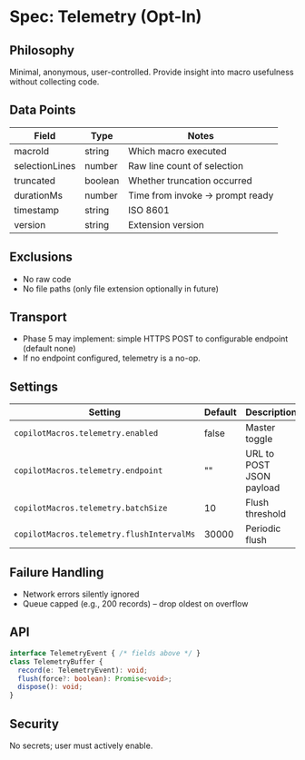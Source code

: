 # Spec: Telemetry (Opt-In)

## Philosophy
Minimal, anonymous, user-controlled. Provide insight into macro usefulness without collecting code.

## Data Points
| Field | Type | Notes |
|-------|------|-------|
| macroId | string | Which macro executed |
| selectionLines | number | Raw line count of selection |
| truncated | boolean | Whether truncation occurred |
| durationMs | number | Time from invoke → prompt ready |
| timestamp | string | ISO 8601 |
| version | string | Extension version |

## Exclusions
- No raw code
- No file paths (only file extension optionally in future)

## Transport
- Phase 5 may implement: simple HTTPS POST to configurable endpoint (default none)
- If no endpoint configured, telemetry is a no-op.

## Settings
| Setting | Default | Description |
|---------|---------|-------------|
| `copilotMacros.telemetry.enabled` | false | Master toggle |
| `copilotMacros.telemetry.endpoint` | "" | URL to POST JSON payload |
| `copilotMacros.telemetry.batchSize` | 10 | Flush threshold |
| `copilotMacros.telemetry.flushIntervalMs` | 30000 | Periodic flush |

## Failure Handling
- Network errors silently ignored
- Queue capped (e.g., 200 records) – drop oldest on overflow

## API
```ts
interface TelemetryEvent { /* fields above */ }
class TelemetryBuffer {
  record(e: TelemetryEvent): void;
  flush(force?: boolean): Promise<void>;
  dispose(): void;
}
```

## Security
No secrets; user must actively enable.
